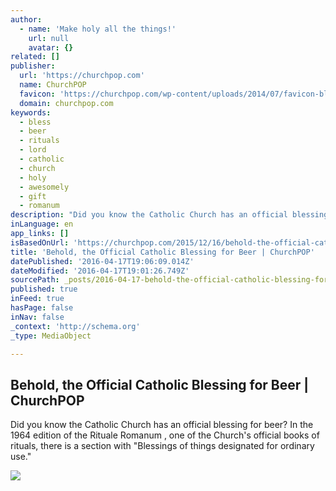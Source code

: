 ```yaml
---
author:
  - name: 'Make holy all the things!'
    url: null
    avatar: {}
related: []
publisher:
  url: 'https://churchpop.com'
  name: ChurchPOP
  favicon: 'https://churchpop.com/wp-content/uploads/2014/07/favicon-blue-background.png'
  domain: churchpop.com
keywords:
  - bless
  - beer
  - rituals
  - lord
  - catholic
  - church
  - holy
  - awesomely
  - gift
  - romanum
description: "Did you know the Catholic Church has an official blessing for beer? In the 1964 edition of the Rituale Romanum , one of the Church's official books of rituals, there is a section with \"Blessings of things designated for ordinary use.\""
inLanguage: en
app_links: []
isBasedOnUrl: 'https://churchpop.com/2015/12/16/behold-the-official-catholic-blessing-for-beer/'
title: 'Behold, the Official Catholic Blessing for Beer | ChurchPOP'
datePublished: '2016-04-17T19:06:09.014Z'
dateModified: '2016-04-17T19:01:26.749Z'
sourcePath: _posts/2016-04-17-behold-the-official-catholic-blessing-for-beer-or-churchpop.md
published: true
inFeed: true
hasPage: false
inNav: false
_context: 'http://schema.org'
_type: MediaObject

---
```

<article style=""><h1>Behold, the Official Catholic Blessing for Beer | ChurchPOP</h1><p>Did you know the Catholic Church has an official blessing for beer? In the 1964 edition of the Rituale Romanum , one of the Church's official books of rituals, there is a section with "Blessings of things designated for ordinary use."</p><img src="https://churchpop.com/wp-content/uploads/2015/12/2-2.jpg" /></article>